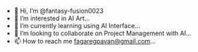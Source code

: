 - 👋 Hi, I’m @fantasy-fusion0023
- 👀 I’m interested in AI Art...
- 🌱 I’m currently learning using AI Interface...
- 💞️ I’m looking to collaborate on Project Management with AI...
- 📫 How to reach me fagaregpavan@gmail.com...

<!---
fantasy-fusion0023/fantasy-fusion0023 is a ✨ special ✨ repository because its `README.md` (this file) appears on your GitHub profile.
You can click the Preview link to take a look at your changes.
--->
